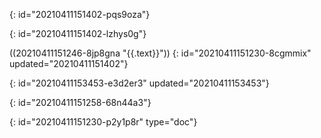 {: id="20210411151402-pqs9oza"}

{: id="20210411151402-lzhys0g"}

((20210411151246-8jp8gna "{{.text}}"))
{: id="20210411151230-8cgmmix" updated="20210411151402"}

{: id="20210411153453-e3d2er3" updated="20210411153453"}

{: id="20210411151258-68n44a3"}


{: id="20210411151230-p2y1p8r" type="doc"}
